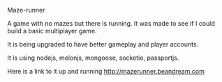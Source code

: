 Maze-runner 

A game with no mazes but there is running. It was made to see if I could build a basic multiplayer game.

It is being upgraded to have better gameplay and player accounts.

It is using nodejs, melonjs, mongoose, socketio, passportjs.

Here is a link to it up and running http://mazerunner.beandream.com 
